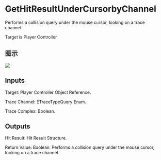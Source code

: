 # GetHitResultUnderCursorbyChannel

Performs a collision query under the mouse cursor, looking on a trace channel

Target is Player Controller

## 图示

![]($-20221218-19070092.png)

## Inputs

Target: Player Controller Object Reference.

Trace Channel: ETraceTypeQuery Enum.

Trace Complex: Boolean.  

## Outputs

Hit Result: Hit Result Structure.

Return Value: Boolean. Performs a collision query under the mouse cursor, looking on a trace channel.

